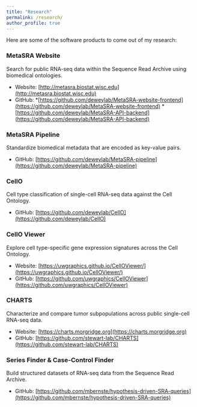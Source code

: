 ```yaml
---
title: "Research"
permalink: /research/
author_profile: true
---
```


Here are some of the software products to come out of my research:

### MetaSRA Website

Search for public RNA-seq data within the Sequence Read Archive using biomedical ontologies.

* Website: [http://metasra.biostat.wisc.edu](http://metasra.biostat.wisc.edu)
* GitHub: 
    *[https://github.com/deweylab/MetaSRA-website-frontend](https://github.com/deweylab/MetaSRA-website-frontend)
    *[https://github.com/deweylab/MetaSRA-API-backend](https://github.com/deweylab/MetaSRA-API-backend)
 
### MetaSRA Pipeline

Standardize biomedical metadata that are encoded as key-value pairs.

* GitHub: [https://github.com/deweylab/MetaSRA-pipeline](https://github.com/deweylab/MetaSRA-pipeline)


### CellO

Cell type classification of single-cell RNA-seq data against the Cell Ontology.

* GitHub: [https://github.com/deweylab/CellO](https://github.com/deweylab/CellO)

### CellO Viewer

Explore cell type-specific gene expression signatures across the Cell Ontology.

* Website: [https://uwgraphics.github.io/CellOViewer/](https://uwgraphics.github.io/CellOViewer/)
* GitHub: [https://github.com/uwgraphics/CellOViewer](https://github.com/uwgraphics/CellOViewer)

### CHARTS

Characterize and compare tumor subpopulations across public single-cell RNA-seq data.

* Website: [https://charts.morgridge.org](https://charts.morgridge.org)
* GitHub: [https://github.com/stewart-lab/CHARTS](https://github.com/stewart-lab/CHARTS)

### Series Finder & Case-Control Finder

Build structured datasets of RNA-seq data from the Sequence Read Archive.

* GitHub: [https://github.com/mbernste/hypothesis-driven-SRA-queries](https://github.com/mbernste/hypothesis-driven-SRA-queries)

